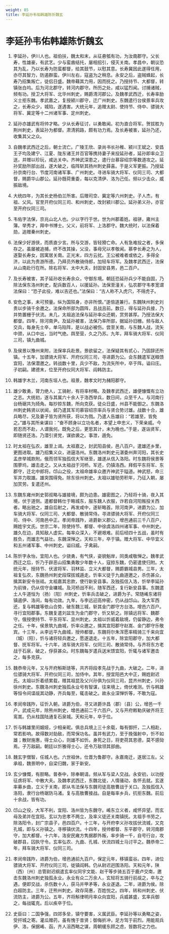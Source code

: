 ```yaml
---
weight: 85
title: 李延孙韦佑韩雄陈忻魏玄
---
```


# 李延孙韦佑韩雄陈忻魏玄

1. <span id="李延孙韦佑韩雄陈忻魏玄-1"></span>
李延孙，伊川人也。祖伯扶，魏太和末，从征悬瓠有功，为汝南郡守。父长寿，性雄豪，有武艺。少与蛮酋结托，屡相招引，侵灭关南。孝昌中，朝议恐其为乱，乃以长寿为防蛮都督，给其鼓节，以慰其意。长寿冀因此遂得任用，亦尽其智力，防遏群蛮。伊川左右，寇盗为之稍息。永安之后，盗贼蜂起，长寿乃招集叛亡，徒侣日盛。魏帝藉其力用，因而抚之。乃授持节、大都督，转镇张白坞。后为河北郡守，转河内郡守。所历之处，咸以猛烈闻。讨捕诸贼，频有功。授卫大将军、北华州刺史，赐爵清河郡公。及魏孝武西迁，长寿率励义士拒东魏。孝武嘉之，复授颍川郡守，迁广州刺史。东魏遣行台侯景率兵攻之，长寿众少，城陷，遂遇害。大统元年，追赠太尉、使持节、侍中、骠骑大将军、冀定等十二州诸军事、定州刺史。

2. <span id="李延孙韦佑韩雄陈忻魏玄-2"></span>
延孙亦雄武有将帅才略。少从长寿征讨，以勇敢闻。初为直合将军。贺拔胜为荆州刺史，表延孙为都督。肃清鸦路，颇有功力焉。及长寿被害，延孙乃还，收集其父之众。

3. <span id="李延孙韦佑韩雄陈忻魏玄-3"></span>
自魏孝武西迁之后，朝士流亡。广陵王欣、录尚书长孙稚、颍川王斌之、安昌王子均及建宁、江夏、陇东诸王并百官等携持妻子来投延孙者，延孙即率众卫送，并赠以珍玩，咸达关中。齐神武深患之，遣行台慕容绍宗等数道攻之。延孙奖励所部出战，遂大破之，临阵斩其扬州刺史薛喜。于是义军更振。乃授延孙京南行台、节度河南诸军事、广州刺史。寻进车骑大将军、仪同三司、大都督，赐爵华山郡公。延孙既荷重委，每以克清伊、洛为己任。频以少击众，威振敌境。

4. <span id="李延孙韦佑韩雄陈忻魏玄-4"></span>
大统四年，为其长史杨伯兰所害。后赠司空、冀定等六州刺史。子人杰，有祖、父风。官至开府仪同三司、和州刺史，改封颍川郡公。延孙弟义孙，亦官至开府仪同三司。

5. <span id="李延孙韦佑韩雄陈忻魏玄-5"></span>
韦佑字法保，京兆山北人也。少以字行于世。世为州郡着姓。祖骈，雍州主簿。举秀才，拜中书博士。父义，前将军、上洛郡守。魏大统时，以法保着勋，追赠秦州刺史。

6. <span id="李延孙韦佑韩雄陈忻魏玄-6"></span>
法保少好游侠，而质直少言。所与交游，皆轻猾亡命。人有急难投之者，多保存之。虽屡被追捕，终不改其操，父没，事母兄以孝敬闻。慕李长寿之为人，遂娶长寿女，因寓居关南。正光末，四方云扰。王公被难者或依之，多得全济，以此为贵游所德。乃拜员外散骑侍郎，加轻车将军。及魏孝武西迁，法保从山南赴行在所。除右将军、太中大夫，封固安县男，邑二百户。

7. <span id="李延孙韦佑韩雄陈忻魏玄-7"></span>
及长寿被害，其子延孙收长寿余众，守御东境。朝廷恐延孙兵少不能自固，乃除法保东洛州刺史，配兵数百人，以援延孙。法保至潼关，弘农郡守韦孝宽谓法保曰：“恐子此役，难以吉还也。”法保曰：“古人称不入虎穴，不得虎子。

8. <span id="李延孙韦佑韩雄陈忻魏玄-8"></span>
安危之事，未可预量。纵为国殒身，亦非所恨。”遂倍道兼行。东魏陕州刺史刘贵以步骑千余邀之。法保命所部为圆阵，且战且前。数日，得与延孙兵接，乃并势置栅于伏流。未几，太祖追法保与延孙率众还朝，赏劳甚厚。乃授法保大都督。四年，除河南尹。及延孙被害，法保乃率所部，据延孙旧栅。频与敌人交兵，每身先士卒，单马陷阵，是以战必被伤。尝至关南，与东魏人战，流矢中颈，从口中出，当时气绝。舆至营，久之乃苏。九年，拜车骑大将军、仪同三司，镇九曲城。

9. <span id="李延孙韦佑韩雄陈忻魏玄-9"></span>
及侯景以豫州来附，法保率兵赴景。景欲留之，法保疑其有贰心，乃固辞还所镇。十五年，加骠骑大将军、开府仪同三司，寻进爵为公。会东魏遣军送粮馈宜阳，法保潜邀之。转战数十里，兵少不敌，为流矢所中，卒于阵。谥曰庄。子初嗣。建德末，位至开府仪同大将军、阎韩防主。

10. <span id="李延孙韦佑韩雄陈忻魏玄-10"></span>
韩雄字木兰，河南东垣人也。祖景，魏孝文时为赭阳郡守。

11. <span id="李延孙韦佑韩雄陈忻魏玄-11"></span>
雄少敢勇，膂力绝人，工骑射，有将率材略。及魏孝武西迁，雄便慷慨有立功之志。大统初，遂与其属六十余人于洛西举兵，数日间，众至千人。与河南行台杨琚共为掎角。每抄掠东魏，所向克获。徒众日盛，州县不能御之。东魏洛州刺史韩贤以状闻，邺乃遣其军司慕容绍宗率兵与贤合势讨雄。战数十合，雄兵略尽，兄及妻子皆为贤所获，将以为戮。乃遣人告雄曰：“若雄至，皆免之。”雄与其所亲谋曰：“奋不顾身以立功名者，本望上申忠义，下荣亲戚。今若忍而不赴，人谓我何。既免之后，更思其计，未为晚也。”于是，遂诣贤军，即随贤还洛。乃潜引贤党，谋欲袭之。事泄，遁免。

12. <span id="李延孙韦佑韩雄陈忻魏玄-12"></span>
时太祖在弘农，雄至上谒。太祖嘉之，封武阳县侯，邑八百户。遣雄还乡里，更图进取。雄乃招集义众，进逼洛州。东魏洛州刺史元湛委州奔河阳，其长史孟彦举城款附。俄而领军独孤信大军继至，雄遂从信入洛阳。时东魏将侯景等围蓼坞，雄击走之。又从太祖战于河桥。军还，仍镇洛西。拜假平东将军、东郡守，迁北中郎将。邙山之役，太祖命雄率众邀齐神武于隘道。神武怒，命三军并力取雄。雄突围得免。除东徐州刺史。太祖以雄劬劳积年，乃征入朝，屡加赏劳。复遣还州。

13. <span id="李延孙韦佑韩雄陈忻魏玄-13"></span>
东魏东雍州刺史郭叔略与雄接境，颇为边患。雄密图之，乃轻将十骑，夜入其境，伏于道侧。遣都督韩仕于略城东，服东魏人衣服，诈若自河阳叛投关西者。略出驰之，雄自后射之，再发咸中，遂斩略首。除河南尹，进爵为公，加车骑大将军、仪同三司、大都督、散骑常侍。寻进骠骑大将军、开府仪同三司、侍中、河南邑中正。孝闵帝践阼，进爵新义郡公，增邑通前三千八百户，赐姓宇文氏。世宗二年，除使持节、都督、中徐虞洛四州诸军事、中州刺史。雄久在边，具知敌人虚实。每率众深入，不避艰难。前后经四十五战，虽时有胜负，而雄志气益壮。东魏深惮之。天和三年，卒于镇。赠大将军、中华宜义和五州诸军事、中州刺史。谥曰威。子禽嗣。

14. <span id="李延孙韦佑韩雄陈忻魏玄-14"></span>
陈忻字永怡，宜阳人也。少骁勇，有气侠，姿貌魁岸，同类咸敬惮之。魏孝武西迁之后，忻乃于辟恶山招集勇敢少年数十人，寇掠东魏，仍密遣使归附。大统元年，授持节、伏波将军、羽林监、立义大都督，赐爵霸城县男。三年，太祖复弘农，东魏扬州刺史段琛拔城遁走。忻率义徒于九曲道邀之，杀伤甚众，擒其新安令张祗。太祖嘉其忠款，使行新安县事。及独孤信入洛，忻举李延孙为前锋，仍从信守金墉城。及河桥战不利，随军西还，复行新安县事。东魏遣土人牛道恒为（扬）〔阳〕州刺史，忻率兵击破之，进爵为子。常随崤东诸将镇遏伊、洛间，每有功效。九年，与李远迎高仲密，仍从战邙山。及大军西还，复与韩雄等依山合势，破东魏三城，斩其金门郡守方台洛。增邑六百户。寻行宜阳郡事。东魏复遣刘盆生为金门郡守，忻又斩之。除镇远将军、魏郡守。俄授使持节、平东将军、显州刺史。太祖以忻威着敌境，仍留静边，弗令之任。十年，侯景筑九曲城，忻率众邀之，擒其宜阳郡守赵嵩、金门郡守乐敬宾。十三年，从李远平九曲城，授帅都督。东魏将尔朱浑愿率精骑三千来向宜（城）〔阳〕，忻与诸将轻兵邀之，愿遂退走。十五年，除宜阳郡守，加大都督、抚军将军。十六年，进车骑大将军、仪同三司、散骑常侍。与齐将东方老战于石泉，破之，俘获甚众。时东魏每岁遣兵送米馈宜阳，忻辄与诸军邀击之，每多克获。

15. <span id="李延孙韦佑韩雄陈忻魏玄-15"></span>
魏恭帝元年，又与开府斛斯琏等，共齐将段孝先战于九曲，大破之。二年，进位骠骑大将军、开府仪同三司，加侍中。其年，授宜阳邑大中正，赐姓尉迟氏。太祖以忻着绩累载，赠其祖昆及父兴孙俱为仪同三司，昆齐州刺史，兴孙徐州刺史。东魏洛州刺史独孤永业号有智谋，往来境上，倚伏难测。忻与韩雄等恒令间谍觇其动静，齐兵每至，辄击破之。故永业深惮忻等，不敢为寇。

16. <span id="李延孙韦佑韩雄陈忻魏玄-16"></span>
孝闵帝践阼，征忻入朝，进爵为伯，寻又进爵许昌（郡）〔县〕公，增邑一千户。武成元年，除熊州刺史，增邑通前二千六百户。又与开府敕勒庆破齐将王鸾嵩。仍从柱国陆通复石泉城。天和元年，卒于位。

17. <span id="李延孙韦佑韩雄陈忻魏玄-17"></span>
忻与韩雄里闬姻娅，少相亲昵。俱总兵境上三十余载，每有御扞，二人相赴，常若影响。故得数对勍敌，而常保功名。虽并有武力，至于挽强射中，忻不如雄；散财施惠，得士众心，则雄不如忻。身死之日，将吏荷其恩德，莫不感恸焉。子万敌嗣。朝廷以忻雅得士心，还令万敌领其部曲。

18. <span id="李延孙韦佑韩雄陈忻魏玄-18"></span>
魏玄字僧智，任城人也。六世祖休，仕晋为鲁郡守。永嘉南迁，遂居江左。父承祖，魏景明中，自梁归魏，家于新安。

19. <span id="李延孙韦佑韩雄陈忻魏玄-19"></span>
玄少慷慨，有胆略。普泰中，除奉朝请。频从军与梁人交战。永安初，以功授征虏将军、中散大夫。及魏孝武西迁，东魏北徙，人情骚动，各怀去就。玄遂率募乡曲，立义于关南，即从韦法保与东魏司徒高敖曹战于关口。及独孤信入洛阳，隶行台杨琚防马渚。复与高敖曹接战。自是每率乡兵，抗拒东魏。前后十余战，皆有功。

20. <span id="李延孙韦佑韩雄陈忻魏玄-20"></span>
邙山之役，大军不利，宜阳、洛州皆为东魏守。崤东立义者，咸怀异望。而玄母及弟并在宜阳。玄以为忠孝不两立，及率义徒还关南镇抚。太祖手书劳之，除洛阳令，封广宗县子，邑四百户。十三年，与开府李义孙攻拔伏流城，又克孔城，即与义孙镇之。寻移镇伏流。十四年，授帅都督、东平郡守，转河南郡守，加大都督。十六年，洛安民雍方隽据郡外叛，率步骑一千，自号行台，攻破郡县，囚执守令。玄率弘农、九曲、孔城、伏流四城士马讨平之。魏恭帝二年，拜车骑大将军、仪同三司。

21. <span id="李延孙韦佑韩雄陈忻魏玄-21"></span>
孝闵帝践阼，进爵为伯，增邑通前九百户。保定元年，移镇蛮谷。四年，进位骠骑大将军、开府仪同三司，徙镇阎韩。仍从尉迟迥围洛阳。天和元年，陕（西）〔州〕总管尉迟纲遣玄率仪同宇文能、赵干等步骑五百于鹿卢交南，邀击东魏洛州刺史独孤永业。永业有众二万余人，玄轻将五骑行前觇之，卒与之遇，便即交战，杀伤数十人，获马并甲矛等，永业遂退。二年，进爵为侯。除白超防主。三年，迁熊州刺史。政存简惠，百姓悦之。四年，转和州刺史、伏流防主，进爵为公。五年，齐将斛律明月率众向宜阳，兵威甚盛，玄率兵御之，每战辄克。后以疾卒于位。

22. <span id="李延孙韦佑韩雄陈忻魏玄-22"></span>
史臣曰：二国争强，四郊多垒，镇守要害，义属武臣。李延孙等以勇略之姿，受扞城之寄。灌瓜赠药，虽有愧于昔贤；御侮折冲，足方驾于前烈。用能观兵伊、洛，保据崤、函，齐人沮西略之谋，周朝缓东顾之虑，皆数将之力也。
